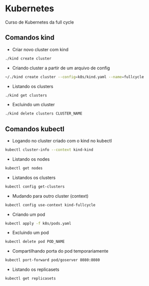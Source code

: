 # Kubernetes
Curso de Kubernetes da full cycle

## Comandos kind

- Criar novo cluster com kind
```sh
./kind create cluster
```

- Criando cluster a partir de um arquivo de config
```sh
~/./kind create cluster --config=k8s/kind.yaml --name=fullcycle
```

- Listando os clusters
```sh
./kind get clusters
```

- Excluindo um cluster
```sh
./kind delete clusters CLUSTER_NAME
```

## Comandos kubectl
- Logando no cluster criado com o kind no kubectl

```sh
kubectl cluster-info --context kind-kind
```

- Listando os nodes
```sh
kubectl get nodes
```

- Listandos os clusters
```sh
kubectl config get-clusters
```

- Mudando para outro cluster (context)

```sh
kubectl config use-context kind-fullcycle
```

- Criando um pod
```sh
kubectl apply -f k8s/pods.yaml
```

- Excluindo um pod
```sh
kubectl delete pod POD_NAME
```

- Compartilhando porta do pod temporariamente
```sh
kubectl port-forward pod/goserver 8080:8080
```


- Listando os replicasets
```sh
kubectl get replicasets
```